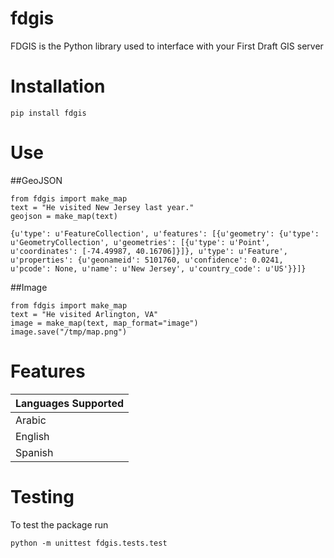 # fdgis
FDGIS is the Python library used to interface with your First Draft GIS server  

# Installation
```
pip install fdgis
```

# Use
##GeoJSON
```
from fdgis import make_map
text = "He visited New Jersey last year."
geojson = make_map(text)
```
```
{u'type': u'FeatureCollection', u'features': [{u'geometry': {u'type': u'GeometryCollection', u'geometries': [{u'type': u'Point', u'coordinates': [-74.49987, 40.16706]}]}, u'type': u'Feature', u'properties': {u'geonameid': 5101760, u'confidence': 0.0241, u'pcode': None, u'name': u'New Jersey', u'country_code': u'US'}}]}
```

##Image
```
from fdgis import make_map
text = "He visited Arlington, VA"
image = make_map(text, map_format="image")
image.save("/tmp/map.png")
```

# Features
| Languages Supported |
| ------------------- |
| Arabic |
| English |
| Spanish|

# Testing
To test the package run
```
python -m unittest fdgis.tests.test
```
